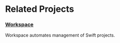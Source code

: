 

# Related Projects

### [Workspace](https://github.com/SDGGiesbrecht/Workspace)

Workspace automates management of Swift projects.
